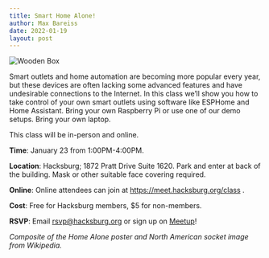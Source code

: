 ```yaml
---
title: Smart Home Alone!
author: Max Bareiss
date: 2022-01-19
layout: post
---
```


![Wooden Box](//hacksburg.org/images/HomeAlone_small.jpg)

Smart outlets and home automation are becoming more popular every year, but these devices are often lacking some advanced features and have undesirable connections to the Internet. In this class we’ll show you how to take control of your own smart outlets using software like ESPHome and Home Assistant. Bring your own Raspberry Pi or use one of our demo setups. Bring your own laptop.

This class will be in-person and online.

**Time**: January 23 from 1:00PM-4:00PM.

**Location**: Hacksburg; 1872 Pratt Drive Suite 1620. Park and enter at back of the building. Mask or other suitable face covering required.

**Online**: Online attendees can join at https://meet.hacksburg.org/class .

**Cost**: Free for Hacksburg members, $5 for non-members.

**RSVP**: Email [rsvp@hacksburg.org](https://hb.gy/YBbRu) or sign up on [Meetup](https://www.meetup.com/HacksburgVA/events/282573577)!


*Composite of the Home Alone poster and North American socket image from Wikipedia.*
